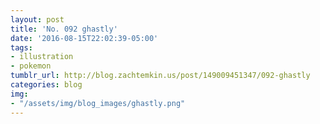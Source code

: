 ```yaml
---
layout: post
title: 'No. 092 ghastly'
date: '2016-08-15T22:02:39-05:00'
tags:
- illustration
- pokemon
tumblr_url: http://blog.zachtemkin.us/post/149009451347/092-ghastly
categories: blog
img:
- "/assets/img/blog_images/ghastly.png"
---
```

